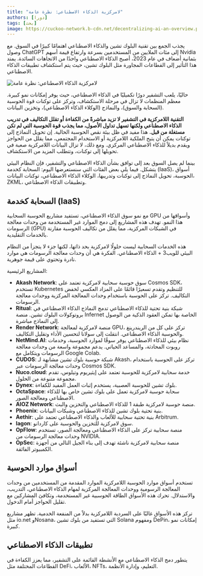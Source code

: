 ```yaml
---
title: "لامركزية الذكاء الاصطناعي: نظرة عامة"
authors: [دورا]
tags: [بحث]
image: https://cuckoo-network.b-cdn.net/decentralizing-ai-an-overview.png
---
```


يجذب الجمع بين تقنية البلوك تشين والذكاء الاصطناعي اهتمامًا كبيرًا في السوق. مع وصول ChatGPT إلى مئات الملايين من المستخدمين بسرعة وارتفاع قيمة أسهم Nvidia بثمانية أضعاف في عام 2023، أصبح الذكاء الاصطناعي واحدًا من الاتجاهات السائدة. يمتد هذا التأثير إلى القطاعات المجاورة مثل البلوك تشين، حيث يتم استكشاف تطبيقات الذكاء الاصطناعي.

![لامركزية الذكاء الاصطناعي: نظرة عامة](https://cuckoo-network.b-cdn.net/decentralizing-ai-an-overview.png "لامركزية الذكاء الاصطناعي: نظرة عامة")

حاليًا، يلعب التشفير دورًا تكميليًا في الذكاء الاصطناعي، حيث يوفر إمكانات نمو كبيرة. معظم المنظمات لا تزال في مرحلة الاستكشاف، وتركز على توكنات قوة الحوسبة (السحابة والسوق)، والنماذج (الوكلاء الذكاء الاصطناعي)، وتخزين البيانات.

**التقنية اللامركزية في التشفير لا تزيد مباشرةً من الكفاءة أو تقلل التكاليف في تدريب الذكاء الاصطناعي ولكنها تسهل تداول الأصول، مما يجذب قوة الحوسبة التي لم تكن مستغلة من قبل.** هذا مفيد في ظل بيئة نقص الحوسبة الحالية. إن تحويل النماذج إلى توكنات يمكن أن يتيح الملكية اللامركزية أو الاستخدام المجتمعي، مما يقلل من الحواجز ويقدم بديلاً للذكاء الاصطناعي المركزي. ومع ذلك، لا تزال البيانات اللامركزية صعبة في تحويلها إلى توكنات، وتتطلب المزيد من الاستكشاف.

بينما لم يصل السوق بعد إلى توافق بشأن الذكاء الاصطناعي والتشفير، فإن النظام البيئي يتشكل. فيما يلي بعض الفئات التي سنستعرضها اليوم: السحابة كخدمة (IaaS)، أسواق الحوسبة، تحويل النماذج إلى توكنات وتدريبها، الوكلاء الذكاء الاصطناعي، توكنات البيانات، ZKML، وتطبيقات الذكاء الاصطناعي.

## السحابة كخدمة (IaaS)

مع نمو سوق الذكاء الاصطناعي، تستفيد مشاريع الحوسبة السحابية GPU وأسواقها من هذا النمو. تهدف هذه المشاريع إلى دمج الموارد غير المستخدمة من وحدات معالجة الرسومات (GPU) في الشبكات المركزية، مما يقلل من تكاليف الحوسبة مقارنة بالخدمات التقليدية.

هذه الخدمات السحابية ليست حلولًا لامركزية بحد ذاتها، لكنها جزء لا يتجزأ من النظام البيئي للويب3 + الذكاء الاصطناعي. الفكرة هي أن وحدات معالجة الرسومات هي موارد نادرة وتحتوي على قيمة جوهرية.

المشاريع الرئيسية:

- **Akash Network**: سوق حوسبة سحابية لامركزية تعتمد على Cosmos SDK، تستخدم Kubernetes للتنظيم وتقدم تسعيرًا قائمًا على المزاد العكسي لخفض التكاليف. تركز على الحوسبة باستخدام وحدات المعالجة المركزية ووحدات معالجة الرسومات.
- **Ritual**: شبكة بنية تحتية للذكاء الاصطناعي تدمج النماذج الذكاء الاصطناعي في بروتوكولات البلوك تشين. منصة Infernet الخاصة بها تمكن العقود الذكية من الوصول إلى النماذج مباشرة.
- **Render Network**: منصة لامركزية لمعالجة GPU، تركز على كل من الريندرينغ والحوسبة الذكاء الاصطناعي. انتقلت إلى سولانا لتحسين الأداء وتقليل التكاليف.
- **NetMind.AI**: نظام بيئي للذكاء الاصطناعي يوفر سوقًا لموارد الحوسبة، وخدمات روبوت المحادثة، والمساعد الحياتي. يدعم مجموعة واسعة من وحدات معالجة الرسومات ويتكامل مع Google Colab.
- **CUDOS**: شبكة حوسبة بلوك تشين مشابهة لـ Akash، تركز على الحوسبة باستخدام وحدات معالجة الرسومات عبر Cosmos SDK.
- **Nuco.cloud**: خدمة سحابية لامركزية للحوسبة تعتمد على إيثيريوم وتيلوس، تقدم مجموعة متنوعة من الحلول.
- **Dynex**: بلوك تشين للحوسبة العصبية، يستخدم إثبات العمل المفيد للكفاءة.
- **OctaSpace**: سحابة حوسبة لامركزية تعمل على بلوك تشين خاص بها للذكاء الاصطناعي ومعالجة الصور.
- **AIOZ Network**: منصة حوسبة لامركزية طبقة 1 للذكاء الاصطناعي والتخزين والبث.
- **Phoenix**: بنية تحتية بلوك تشين للذكاء الاصطناعي وشبكات البيانات.
- **Aethir**: بنية تحتية سحابية للألعاب والذكاء الاصطناعي تعتمد على Arbitrum.
- **Iagon**: سوق لامركزية للتخزين والحوسبة على كاردانو.
- **OpFlow**: منصة سحابية تركز على الذكاء الاصطناعي ومعالجة الصور، تستخدم وحدات معالجة الرسومات من NVIDIA.
- **OpSec**: منصة سحابية لامركزية ناشئة تهدف إلى بناء الجيل التالي من أجهزة الكمبيوتر الفائقة.

## أسواق موارد الحوسبة

تستخدم أسواق موارد الحوسبة اللامركزية الموارد المقدمة من المستخدمين من وحدات المعالجة الرسومية ووحدات المعالجة المركزية لمهام الذكاء الاصطناعي، التدريب، والاستدلال. تحرك هذه الأسواق الطاقة الحوسبية غير المستخدمة، وتكافئ المشاركين مع تقليل الحواجز أمام الدخول.

تركز هذه الأسواق غالبًا على السردية اللامركزية بدلاً من المنفعة الخدمية. تظهر مشاريع مثل io.net وNosana، التي تستفيد من بلوك تشين Solana ومفهوم DePin، إمكانات نمو كبيرة.

## تطبيقات الذكاء الاصطناعي

يتطور دمج الذكاء الاصطناعي مع الأنشطة القائمة على التشفير، مما يعزز الكفاءة في القطاعات المختلفة مثل DeFi، الألعاب، NFTs، التعليم، وإدارة الأنظمة.
